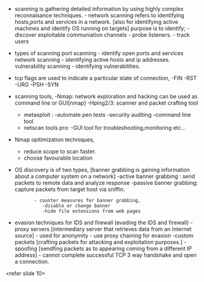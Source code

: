 
- scanning is gathering detailed information by using highly complex reconnaisance techniques.
         - network scanning refers to identifying hosts,ports and services in a network.
          [also for identifying active machines and identify OS running on targets]
              purpose is to identify;
                  - discover exploitable communiation channels
                  - probe listeners.
                  - track users

- types of scanning 
    port scanning - identify open ports and services
    network scanning - identifying active hosts and ip addresses.
    vulnerability scanning - identifying vulnerabilities.

- tcp flags are used to indicate a particular state of connection,
     -FIN
     -RST
     -URG
     -PSH
     -SYN

- scanning tools,
    -Nmap: network exploration and hacking
        can be used as command line or GUI[nmap]
    -Hping2/3: scanner and packet crafting tool   
    
    
     - metasploit : 
         -automate pen tests
         -security auditing
         -command line tool
    - netscan tools pro:
        -GUI tool for troubleshooting,monitoring etc...
        

- Nmap opitimization techniques,
    - reduce scope to scan faster.
    - choose favourable location

- OS discovery is of two types, [banner grabbing is gaining information about a computer system on a network]
        -active banner grabbing : send packets to remote data and analyze response
        -passive banner grabbing: capture packets from target host via sniffin.

             - counter measures for banner grabbing,
                -disable or change banner
                -hide file extensions from web pages

- evasion techniques for IDS and firewall (evading the IDS and firewall)
    -proxy servers [intermediary server that retrieves data from an Internet source]
            - used for anonymity
            - use proxy chaining for evasion
    -custom packets [crafting packets for attacking and exploitation purposes.]
    -spoofing [sendfing packets as to appearing coming from a different IP address] 
              - cannot complete successful TCP 3 way handshake and open a connection.


<refer slide 10>
